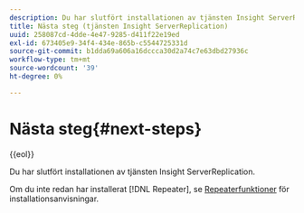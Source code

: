 ```yaml
---
description: Du har slutfört installationen av tjänsten Insight ServerReplication.
title: Nästa steg (tjänsten Insight ServerReplication)
uuid: 258087cd-4dde-4e47-9285-d411f22e19ed
exl-id: 673405e9-34f4-434e-865b-c5544725331d
source-git-commit: b1dda69a606a16dccca30d2a74c7e63dbd27936c
workflow-type: tm+mt
source-wordcount: '39'
ht-degree: 0%

---
```


# Nästa steg{#next-steps}

{{eol}}

Du har slutfört installationen av tjänsten Insight ServerReplication.

Om du inte redan har installerat [!DNL Repeater], se [Repeaterfunktioner](../../../home/c-inst-svr/c-rptr-fntly/c-rptr-fntly.md#concept-78613328ece345b2937cd6e43d7f31f2) för installationsanvisningar.
